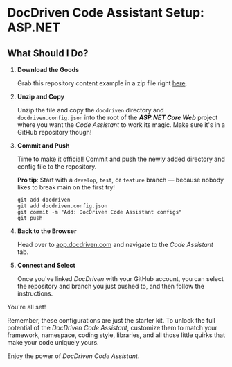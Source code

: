 # DocDriven Code Assistant Setup: ASP.NET

## What Should I Do?

1. **Download the Goods**

    Grab this repository content example in a zip file right [here]().


2. **Unzip and Copy**

    Unzip the file and copy the `docdriven` directory and `docdriven.config.json` into the root of the ***ASP.NET Core Web*** project where you want the *Code Assistant* to work its magic. Make sure it's in a GitHub repository though!


3. **Commit and Push**

    Time to make it official! Commit and push the newly added directory and config file to the repository. 
    
    **Pro tip**: Start with a `develop`, `test`, or `feature` branch — because nobody likes to break main on the first try!
    
    ```
    git add docdriven
    git add docdriven.config.json
    git commit -m "Add: DocDriven Code Assistant configs"
    git push
    ```


4. **Back to the Browser**

    Head over to [app.docdriven.com](https://app.docdriven.com) and navigate to the *Code Assistant* tab.
    

5. **Connect and Select**

    Once you've linked *DocDriven* with your GitHub account, you can select the repository and branch you just pushed to, and then follow the instructions.


You're all set!

Remember, these configurations are just the starter kit. To unlock the full potential of the *DocDriven Code Assistant*, customize them to match your framework, namespace, coding style, libraries, and all those little quirks that make your code uniquely yours.

Enjoy the power of *DocDriven Code Assistant*.